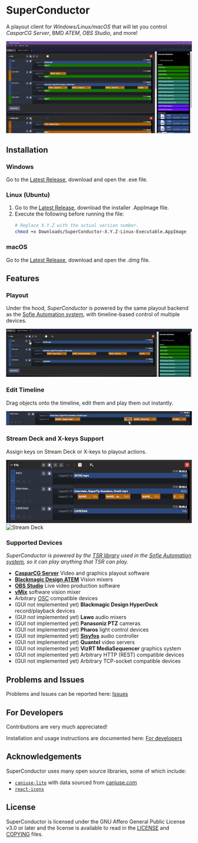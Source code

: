 # SuperConductor

A playout client for _Windows/Linux/macOS_ that will let you control _CasparCG&nbsp;Server_, BMD&nbsp;_ATEM_, _OBS&nbsp;Studio_, and more!

![Screenshot](/doc/img/screenshot0.png)

## Installation

### Windows

Go to the [Latest Release](https://github.com/SuperFlyTV/SuperConductor/releases/latest), download and open the .exe file.

### Linux (Ubuntu)

1. Go to the [Latest Release](https://github.com/SuperFlyTV/SuperConductor/releases/latest), download the installer .AppImage file.
2. Execute the following before running the file:
   ```bash
   # Replace X.Y.Z with the actual version number.
   chmod +x Downloads/SuperConductor-X.Y.Z-Linux-Executable.AppImage
   ```

### macOS

Go to the [Latest Release](https://github.com/SuperFlyTV/SuperConductor/releases/latest), download and open the .dmg file.


## Features

### Playout

Under the hood, _SuperConductor_ is powered by the same playout backend as the [Sofie Automation system](https://www.sofieautomation.com/), with timeline-based control of multiple devices.

![Timeline playout](/doc/img/play.gif)

### Edit Timeline

Drag objects onto the timeline, edit them and play them out instantly.

![Edit timeline](/doc/img/edit-timeline.gif)

### Stream&nbsp;Deck and X-keys Support

Assign keys on Stream&nbsp;Deck or X-keys to playout actions.

![Stream&nbsp;Deck GUI](/doc/img/streamdeck-GUI.gif) ![Stream&nbsp;Deck](/doc/img/streamdeck.gif)

### Supported Devices

_SuperConductor is powered by the [TSR library](https://github.com/nrkno/sofie-timeline-state-resolver) used in the [Sofie Automation system](https://www.sofieautomation.com/), so it can play anything that TSR can play._

- **[CasparCG&nbsp;Server](https://casparcg.com/)** Video and graphics playout software
- **[Blackmagic Design ATEM](https://www.blackmagicdesign.com/products)** Vision mixers
- **[OBS Studio](https://obsproject.com/)** Live video production software
- **[vMix](https://www.vmix.com/)** software vision mixer
- Arbitrary [OSC](https://en.wikipedia.org/wiki/Open_Sound_Control) compatible devices
- (GUI not implemented yet) **Blackmagic Design HyperDeck** record/playback devices
- (GUI not implemented yet) **Lawo** audio mixers
- (GUI not implemented yet) **Panasoniz PTZ** cameras
- (GUI not implemented yet) **Pharos** light control devices
- (GUI not implemented yet) **[Sisyfos](https://github.com/olzzon/sisyfos-audio-controller)** audio controller
- (GUI not implemented yet) **Quantel** video servers
- (GUI not implemented yet) **VizRT MediaSequencer** graphics system
- (GUI not implemented yet) Arbitrary HTTP (REST) compatible devices
- (GUI not implemented yet) Arbitrary TCP-socket compatible devices

## Problems and Issues

Problems and Issues can be reported here: [Issues](https://github.com/SuperFlyTV/SuperConductor/issues)

## For Developers

Contributions are very much appreciated!

Installation and usage instructions are documented here: [For developers](/doc/FOR_DEVELOPERS.md)

## Acknowledgements

SuperConductor uses many open source libraries, some of which include:

- [`caniuse-lite`](https://github.com/browserslist/caniuse-lite) with data sourced from [caniuse.com](https://caniuse.com)
- [`react-icons`](https://github.com/react-icons/react-icons)

## License

SuperConductor is licensed under the GNU Affero General Public License v3.0 or later and the license is available to read in the [LICENSE](LICENSE) and [COPYING](COPYING) files.
